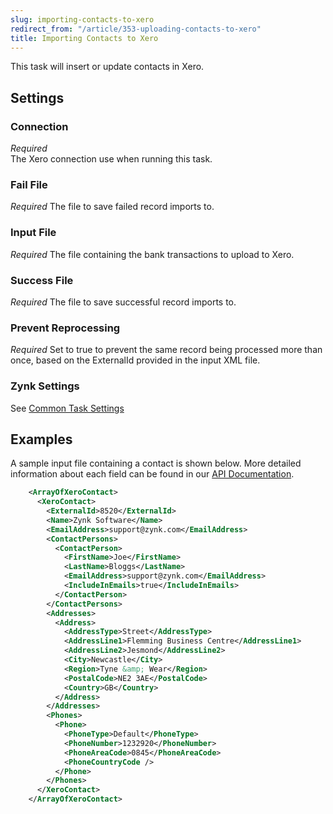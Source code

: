 ```yaml
---
slug: importing-contacts-to-xero
redirect_from: "/article/353-uploading-contacts-to-xero"
title: Importing Contacts to Xero
---
```



This task will insert or update contacts in Xero.


## Settings

### Connection 
_Required_  
The Xero connection use when running this task.

### Fail File
_Required_
The file to save failed record imports to.

### Input File
_Required_
The file containing the bank transactions to upload to Xero.

### Success File
_Required_
The file to save successful record imports to.

### Prevent Reprocessing
_Required_
Set to true to prevent the same record being processed more than once, based on the ExternalId provided in the input XML file.

### Zynk Settings
See [Common Task Settings](common-task-settings)


## Examples


A sample input file containing a contact is shown below. More detailed information about each field can be found in our [API Documentation](http://api.zynk.com/xero-xml/upsert-contacts).


```xml
    <ArrayOfXeroContact>
      <XeroContact>
        <ExternalId>8520</ExternalId>
        <Name>Zynk Software</Name>
        <EmailAddress>support@zynk.com</EmailAddress>
        <ContactPersons>
          <ContactPerson>
            <FirstName>Joe</FirstName>
            <LastName>Bloggs</LastName>
            <EmailAddress>support@zynk.com</EmailAddress>
            <IncludeInEmails>true</IncludeInEmails>
          </ContactPerson>
        </ContactPersons>
        <Addresses>
          <Address>
            <AddressType>Street</AddressType>
            <AddressLine1>Flemming Business Centre</AddressLine1>
            <AddressLine2>Jesmond</AddressLine2>
            <City>Newcastle</City>
            <Region>Tyne &amp; Wear</Region>
            <PostalCode>NE2 3AE</PostalCode>
            <Country>GB</Country>
          </Address>
        </Addresses>
        <Phones>
          <Phone>
            <PhoneType>Default</PhoneType>
            <PhoneNumber>1232920</PhoneNumber>
            <PhoneAreaCode>0845</PhoneAreaCode>
            <PhoneCountryCode />
          </Phone>
        </Phones>
      </XeroContact>
    </ArrayOfXeroContact>

```